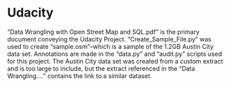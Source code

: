 # Udacity
“Data Wrangling with Open Street Map and SQL.pdf” is the primary document conveying the Udacity Project. “Create_Sample_File.py” was used to create “sample.osm”–which is a sample of the 1.2GB Austin City data set. Annotations are made in the “data.py” and “audit.py” scripts used for this project. The Austin City data set was created from a custom extract and is too large to include, but the extract referenced in the “Data Wrangling….” contains the link to a similar dataset.
